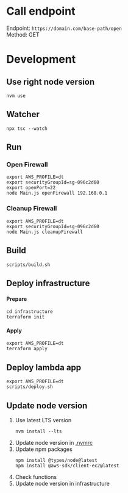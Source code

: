 # Call endpoint
Endpoint: `https://domain.com/base-path/open`<br>
Method: GET

# Development

## Use right node version
```console
nvm use
```

## Watcher
```console
npx tsc --watch
```
## Run
### Open Firewall
```console
export AWS_PROFILE=dt
export securityGroupId=sg-096c2d60
export openPort=22
node Main.js openFirewall 192.168.0.1
```
### Cleanup Firewall
```console
export AWS_PROFILE=dt
export securityGroupId=sg-096c2d60
node Main.js cleanupFirewall
```

## Build
```console
scripts/build.sh
```

## Deploy infrastructure
#### Prepare
```console
cd infrastructure
terraform init
```
#### Apply
```console
export AWS_PROFILE=dt
terraform apply
```

## Deploy lambda app
```console
export AWS_PROFILE=dt
scripts/deploy.sh
```

## Update node version
1. Use latest LTS version
   ```console
   nvm install --lts
   ```
2. Update node version in [.nvmrc](.nvmrc)
3. Update npm packages
   ```console
   npm install @types/node@latest
   npm install @aws-sdk/client-ec2@latest
   ```
4. Check functions
5. Update node version in infrastructure
